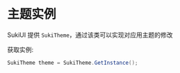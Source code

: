 # 主题实例

SukiUI 提供 `SukiTheme`，通过该类可以实现对应用主题的修改

获取实例:

```csharp
SukiTheme theme = SukiTheme.GetInstance();
```